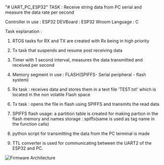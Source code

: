 "# UART_PC_ESP32"
TASK : Receive string data from PC serial and measure the data rate per second

Controller in use : ESP32
DEVBoard : ESP32 Wroom
Language : C

Task explanation : 

1. RTOS tasks for RX and TX are created with Rx being in high priority

2. Tx task that suspends and resume post receiving data

3. Timer with 1 second interval, measures the data transmitted and received per second

4. Memory segment in use : FLASH(SPIFFS- Serial peripheral - flash system)

5. Rx task : receives data and stores them in a text file 'TEST.txt' which is located in the non volatile Flash space

6. Tx task : opens the file in flash using SPIFFS and transmits the read data

7. SPIFFS flash usage: a partition table is created for making partion in the flash memory and names storage : spiffs(same is used as tag name in the function calls)

8. python script for transmitting the data from the PC terminal is made

9. TTL converter is used for communicating between the UART2 of the ESP32 and PC.

![Firmware Architecture](C:\Users\Abinaya\workspace\UART_FLASH\NYMBLE_FIRMWARE_TASK.png)
